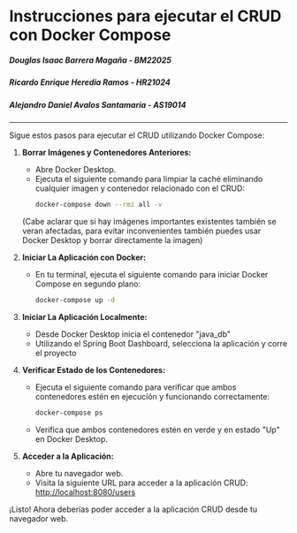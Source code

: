 # Instrucciones para ejecutar el CRUD con Docker Compose

##### Douglas Isaac Barrera Magaña - BM22025
##### Ricardo Enrique Heredia Ramos - HR21024
##### Alejandro Daniel Avalos Santamaria - AS19014
-------------------------------------------------------------------

Sigue estos pasos para ejecutar el CRUD utilizando Docker Compose:

1. **Borrar Imágenes y Contenedores Anteriores:**
   - Abre Docker Desktop.
   - Ejecuta el siguiente comando para limpiar la caché eliminando cualquier imagen y contenedor relacionado con el CRUD:
     ```bash
     docker-compose down --rmi all -v
     ```
    (Cabe aclarar que si hay imágenes importantes existentes también se veran afectadas, para evitar inconvenientes también puedes usar Docker Desktop y borrar directamente la imagen)

2. **Iniciar La Aplicación con Docker:**
   - En tu terminal, ejecuta el siguiente comando para iniciar Docker Compose en segundo plano:
     ```bash
     docker-compose up -d
     ``` 

3. **Iniciar La Aplicación Localmente:**
   - Desde Docker Desktop inicia el contenedor "java_db"
   - Utilizando el Spring Boot Dashboard, selecciona la aplicación y corre el proyecto

3. **Verificar Estado de los Contenedores:**
   - Ejecuta el siguiente comando para verificar que ambos contenedores estén en ejecución y funcionando correctamente:
     ```bash
     docker-compose ps
     ```
   - Verifica que ambos contenedores estén en verde y en estado "Up" en Docker Desktop.

4. **Acceder a la Aplicación:**
   - Abre tu navegador web.
   - Visita la siguiente URL para acceder a la aplicación CRUD:
     [http://localhost:8080/users](http://localhost:8080/users)

¡Listo! Ahora deberías poder acceder a la aplicación CRUD desde tu navegador web.

